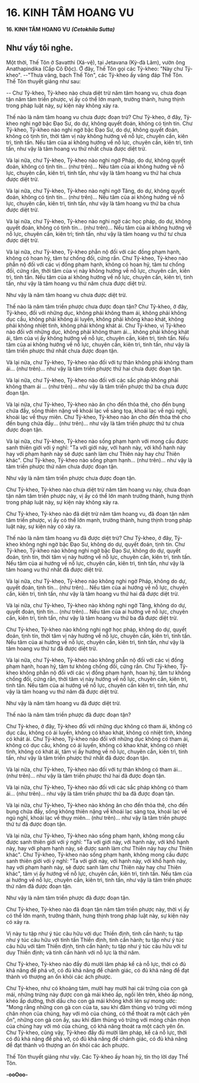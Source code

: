# 16. KINH TÂM HOANG VU

**16. KINH TÂM HOANG VU**
***(Cetokhila Sutta)***

## Như vầy tôi nghe.

Một thời, Thế Tôn ở Savatthi (Xá-vệ), tại Jetavana (Kỳ-đà Lâm), vườn ông Anathapindika (Cấp Cô
Ðộc). Ở đây, Thế Tôn gọi các Tỷ-kheo: "Này chư Tỷ-kheo". --"Thưa vâng, bạch Thế Tôn", các Tỷ-kheo
ấy vâng đáp Thế Tôn. Thế Tôn thuyết giảng như sau:

-- Chư Tỷ-kheo, Tỷ-kheo nào chưa diệt trừ năm tâm hoang vu, chưa đoạn tận năm tâm triền phược, vị ấy
có thể lớn mạnh, trưởng thành, hưng thịnh trong pháp luật này, sự kiện này không xảy ra.

Thế nào là năm tâm hoang vu chưa được đoạn trừ? Chư Tỷ-kheo, ở đây, Tỷ-kheo nghi ngờ bậc Ðạo Sư,
do dự, không quyết đoán, không có tịnh tín. Chư Tỷ-kheo, Tỷ-kheo nào nghi ngờ bậc Ðạo Sư, do dự,
không quyết đoán, không có tịnh tín, thời tâm vị này không hướng về nỗ lực, chuyên cần, kiên trì, tinh
tấn. Nếu tâm của ai không hướng về nỗ lực, chuyên cần, kiên trì, tinh tấn, như vậy là tâm hoang vu thứ
nhất chưa được diệt trừ.

Và lại nữa, chư Tỷ-kheo, Tỷ-kheo nào nghi ngờ Pháp, do dự, không quyết đoán, không có tịnh tín...
(như trên)... Nếu tâm của ai không hướng về nỗ lực, chuyên cần, kiên trì, tinh tấn, như vậy là tâm hoang
vu thứ hai chưa được diệt trừ.

Và lại nữa, chư Tỷ-kheo, Tỷ-kheo nào nghi ngờ Tăng, do dự, không quyết đoán, không có tịnh tín...
(như trên)... Nếu tâm của ai không hướng về nỗ lực, chuyên cần, kiên trì, tinh tấn, như vậy là tâm hoang
vu thứ ba chưa được diệt trừ.

Và lại nữa, chư Tỷ-kheo, Tỷ-kheo nào nghi ngờ các học pháp, do dự, không quyết đoán, không có tịnh
tín...   (như trên)... Nếu tâm của ai không hướng về nỗ lực, chuyên cần, kiên trì; tinh tấn, như vậy là tâm
hoang vu thứ tư chưa được diệt trừ.

Và lại nữa, chư Tỷ-kheo, Tỷ-kheo phẫn nộ đối với các đồng phạm hạnh, không có hoan hỷ, tâm tư
chống đối, cứng rắn. Chư Tỷ-kheo, Tỷ-kheo nào phẫn nộ đối với các vị đồng phạm hạnh, không có hoan
hỷ, tâm tư chống đối, cứng rắn, thời tâm của vị này không hướng về nỗ lực, chuyên cần, kiên trì, tinh
tấn. Nếu tâm của ai không hướng về nỗ lực, chuyên cần, kiên trì, tinh tấn, như vậy là tâm hoang vu thứ
năm chưa được diệt trừ.

Như vậy là năm tâm hoang vu chưa được diệt trừ.

Thế nào là năm tâm triền phược chưa được đoạn tận? Chư Tỷ-kheo, ở đây, Tỷ-kheo, đối với những dục,
không phải không tham ái, không phải không dục cầu, không phải không ái luyến, không phải không
khao khát, không phải không nhiệt tình, không phải không khát ái. Chư Tỷ-kheo, vị Tỷ-kheo nào đối với
những dục, không phải không tham ái... không phải không khát ái, tâm của vị ấy không hướng về nỗ lực,
chuyên cần, kiên trì, tinh tấn. Nếu tâm của ai không hướng về nỗ lực, chuyên cần, kiên trì, tinh tấn, như
vậy là tâm triền phược thứ nhất chưa được đoạn tận.

Và lại nữa, chư Tỷ-kheo, Tỷ-kheo nào đối với tự thân không phải không tham ái... (như trên)... như vậy
là tâm triền phược thứ hai chưa được đoạn tận.

Và lại nữa, chư Tỷ-kheo, Tỷ-kheo nào đối với các sắc pháp không phải không tham ái ... (như trên)...
như vậy là tâm triền phược thứ ba chưa được đoạn tận.

Và lại nữa, chư Tỷ-kheo, Tỷ-kheo nào ăn cho đến thỏa thê, cho đến bụng chứa đầy, sống thiên nặng về
khoái lạc về sàng tọa, khoái lạc về ngủ nghỉ, khoái lạc về thụy miên. Chư Tỷ-kheo, Tỷ-kheo nào ăn cho
đến thỏa thê cho đến bụng chứa đầy... (như trên)... như vậy là tâm triền phược thứ tư chưa được đoạn
tận.

Và lại nữa, chư Tỷ-kheo, Tỷ-kheo nào sống phạm hạnh với mong cầu được sanh thiên giới với ý nghĩ:
"Ta với giới này, với hạnh này, với khổ hạnh này hay với phạm hạnh này sẽ được sanh làm chư Thiên
này hay chư Thiên khác". Chư Tỷ-kheo, Tỷ-kheo nào sống phạm hạnh... (như trên)... như vậy là tâm
triền phược thứ năm chưa được đoạn tận.

Như vậy là năm tâm triền phược chưa được đoạn tận.

Chư Tỷ-kheo, Tỷ-kheo nào chưa diệt trừ năm tâm hoang vu này, chưa đoạn tận năm tâm triền phược
này, vị ấy có thể lớn mạnh trưởng thành, hưng thịnh trong pháp luật này, sự kiện này không xảy ra.

Chư Tỷ-kheo, Tỷ-kheo nào đã diệt trừ năm tâm hoang vu, đã đoạn tận năm tâm triền phược, vị ấy có thể
lớn mạnh, trưởng thành, hưng thịnh trong pháp luật này, sự kiện này có xảy ra.

Thế nào là năm tâm hoang vu đã được diệt trừ? Chư Tỷ-kheo, ở đây, Tỷ-kheo không nghi ngờ bậc Ðạo
Sư, không do dự, quyết đoán, tịnh tín. Chư Tỷ-kheo, Tỷ-kheo nào không nghi ngờ bậc Ðạo Sư, không
do dự, quyết đoán, tịnh tín, thời tâm vị này hướng về nỗ lực, chuyên cần, kiên trì, tinh tấn. Nếu tâm của
ai hướng về nỗ lực, chuyên cần, kiên trì, tinh tấn, như vậy là tâm hoang vu thứ nhất đã được diệt trừ.

Và lại nữa, chư Tỷ-kheo, Tỷ-kheo nào không nghi ngờ Pháp, không do dự, quyết đoán, tịnh tín... (như
trên)... Nếu tâm của ai hướng về nỗ lực, chuyên cần, kiên trì, tinh tấn, như vậy là tâm hoang vu thứ hai
đã được diệt trừ.

Và lại nữa, chư Tỷ-kheo, Tỷ-kheo nào không nghi ngờ Tăng, không do dự, quyết đoán, tịnh tín... (như
trên)... Nếu tâm của ai hướng về nỗ lực, chuyên cần, kiên trì, tinh tấn, như vậy là tâm hoang vu thứ ba đã
được diệt trừ.

Chư Tỷ-kheo, Tỷ-kheo nào không nghi ngờ học pháp, không do dự, quyết đoán, tịnh tín, thời tâm vị này
hướng về nỗ lực, chuyên cần, kiên trì, tinh tấn. Nếu tâm của ai hướng về nỗ lực, chuyên cần, kiên trì,
tinh tấn, như vậy là tâm hoang vu thứ tư đã được diệt trừ.

Và lại nữa, chư Tỷ-kheo, Tỷ-kheo nào không phẫn nộ đối với các vị đồng phạm hạnh, hoan hỷ, tâm tư
không chống đối, cứng rắn. Chư Tỷ-kheo, Tỷ-kheo không phẫn nộ đối với các vị đồng phạm hạnh, hoan
hỷ, tâm tư không chống đối, cứng rắn, thời tâm vị này hướng về nỗ lực, chuyên cần, kiên trì, tinh tấn.
Nếu tâm của ai hướng về nỗ lực, chuyên cần kiên trì, tinh tấn, như vậy là tâm hoang vu thứ năm đã được
diệt trừ.

Như vậy là năm tâm hoang vu đã được diệt trừ.

Thế nào là năm tâm triền phược đã được đoạn tận?

Chư Tỷ-kheo, ở đây, Tỷ-kheo đối với những dục không có tham ái, không có dục cầu, không có ái
luyến, không có khao khát, không có nhiệt tình, không có khát ái. Chư Tỷ-kheo, Tỷ-kheo nào đối với
những dục không có tham ái, không có dục cầu, không có ái luyến, không có khao khát, không có nhiệt
tình, không có khát ái, tâm vị ấy hướng về nỗ lực, chuyên cần, kiên trì, tinh tấn, như vậy là tâm triền
phược thứ nhất đã được đoạn tận.

Và lại nữa, chư Tỷ-kheo, Tỷ-kheo nào đối với tự thân không có tham ái... (như trên)... như vậy là tâm
triền phược thứ hai đã được đoạn tận.

Và lại nữa, chư Tỷ-kheo, Tỷ-kheo nào đối với các sắc pháp không có tham ái... (như trên)... như vậy là
tâm triền phược thứ ba đã được đoạn tận.

Và lại nữa, chư Tỷ-kheo, Tỷ-kheo nào không ăn cho đến thỏa thê, cho đến bụng chứa đầy, sống không
thiên nặng về khoái lạc sàng tọa, khoái lạc về ngủ nghĩ, khoái lạc về thụy miên... (như trên)... như vậy là
tâm triền phược thứ tư đã được đoạn tận.

Và lại nữa, chư Tỷ-kheo, Tỷ-kheo nào sống phạm hạnh, không mong cầu được sanh thiên giới với ý
nghĩ: "Ta với giới này, với hạnh này, với khổ hạnh này, hay với phạm hạnh này, sẽ được sanh làm chư
Thiên này hay chư Thiên khác". Chư Tỷ-kheo, Tỷ-kheo nào sống phạm hạnh, không mong cầu được
sanh thiên giới với ý nghĩ: "Ta với giới này, với hạnh này, với khổ hạnh này, hay với phạm hạnh này, sẽ
được sanh làm chư Thiên này hay chư Thiên khác", tâm vị ấy hướng về nỗ lực, chuyên cần, kiên trì, tinh
tấn. Nếu tâm của ai hướng về nỗ lực, chuyên cần, kiên trì, tinh tấn, như vậy là tâm triền phược thứ năm
đã được đoạn tận.

Như vậy là năm tâm triền phược đã được đoạn tận.

Chư Tỷ-kheo, Tỷ-kheo nào đã đoạn tận năm tâm triền phược này, thời vị ấy có thể lớn mạnh, trưởng
thành, hưng thịnh trong pháp luật này, sự kiện này có xảy ra.

Vị này tu tập như ý túc câu hữu với dục Thiền định, tinh cần hành; tu tập như ý túc câu hữu với tinh tấn
Thiền định, tinh cần hành; tu tập như ý túc câu hữu với tâm Thiền định, tinh cần hành; tu tập như ý túc
câu hữu với tư duy Thiền định; và tinh cần hành với nỗ lực là thứ năm.

Chư Tỷ-kheo, Tỷ-kheo nào đầy đủ mười lăm pháp kể cả nỗ lực, thời có đủ khả năng để phá vỡ, có đủ
khả năng để chánh giác, có đủ khả năng để đạt thành vô thượng an ổn khỏi các ách phược.

Chư Tỷ-kheo, như có khoảng tám, mười hay mười hai cái trứng của con gà mái, những trứng này được
con gà mái khéo ấp, ngồi lên trên, khéo ấp nóng, khéo ấp dưỡng, thời dầu cho con gà mái không khởi
lên sự mong ước: "Mong rằng những con gà con của ta, sau khi đâm thủng vỏ trứng với móng chân
nhọn của chúng, hay với mỏ của chúng, có thể thoát ra một cách yên ổn", những con gà con ấy, sau khi
đâm thủng vỏ trứng với móng chân nhọn của chúng hay với mỏ của chúng, có khả năng thoát ra một
cách yên ổn. Chư Tỷ-kheo, cũng vậy, Tỷ-kheo đầy đủ mười lăm pháp, kể cả nỗ lực, thời có đủ khả năng
để phá vỡ, có đủ khả năng để chánh giác, có đủ khả năng để đạt thành vô thượng an ổn khỏi các ách
phược.

Thế Tôn thuyết giảng như vậy. Các Tỷ-kheo ấy hoan hỷ, tín thọ lời dạy Thế Tôn.

**-ooOoo-**

